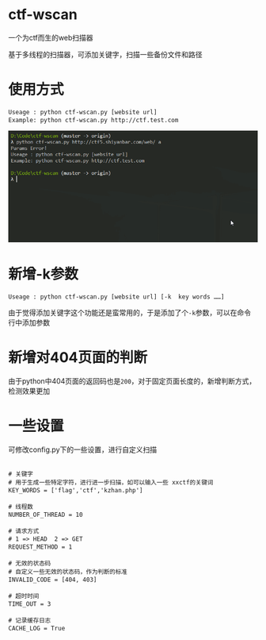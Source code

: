 # ctf-wscan
一个为ctf而生的web扫描器

基于多线程的扫描器，可添加关键字，扫描一些备份文件和路径

# 使用方式

```
Useage : python ctf-wscan.py [website url]
Example: python ctf-wscan.py http://ctf.test.com
```

![](1.gif)

# 新增-k参数
```
Useage : python ctf-wscan.py [website url] [-k  key words ……]
```
由于觉得添加关键字这个功能还是蛮常用的，于是添加了个`-k`参数，可以在命令行中添加参数

# 新增对404页面的判断

由于python中404页面的返回码也是`200`，对于固定页面长度的，新增判断方式，检测效果更加


# 一些设置

可修改config.py下的一些设置，进行自定义扫描

```

# 关键字  
# 用于生成一些特定字符，进行进一步扫描，如可以输入一些 xxctf的关键词
KEY_WORDS = ['flag','ctf','kzhan.php']

# 线程数 
NUMBER_OF_THREAD = 10

# 请求方式
# 1 => HEAD  2 => GET
REQUEST_METHOD = 1

# 无效的状态码
# 自定义一些无效的状态码，作为判断的标准
INVALID_CODE = [404, 403]

# 超时时间
TIME_OUT = 3

# 记录缓存日志
CACHE_LOG = True
```

